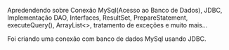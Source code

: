 Apredendendo sobre Conexão MySql(Acesso ao Banco de Dados), JDBC, Implementação DAO, Interfaces, ResultSet, PrepareStatement, executeQuery(), ArrayList<>, tratamento de exceções e muito mais...

Foi criando uma conexão com banco de dados MySql usando JDBC.
